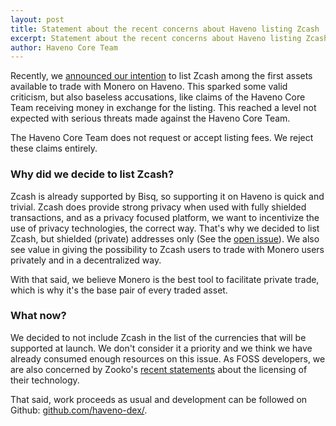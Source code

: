 ```yaml
---
layout: post
title: Statement about the recent concerns about Haveno listing Zcash
excerpt: Statement about the recent concerns about Haveno listing Zcash
author: Haveno Core Team
---
```


Recently, we [announced our intention](https://haveno.exchange/faq/#what-currencies-will-be-listed) to list Zcash among the first assets available to trade with Monero on Haveno. This sparked some valid criticism, but also baseless accusations, like claims of the Haveno Core Team receiving money in exchange for the listing. This reached a level not expected with serious threats made against the Haveno Core Team.

The Haveno Core Team does not request or accept listing fees. We reject these claims entirely.

### Why did we decide to list Zcash?

Zcash is already supported by Bisq, so supporting it on Haveno is quick and trivial. Zcash does provide strong privacy when used with fully shielded transactions, and as a privacy focused platform, we want to incentivize the use of privacy technologies, the correct way. That's why we decided to list Zcash, but shielded (private) addresses only (See the [open issue](https://github.com/haveno-dex/haveno/issues/248)). We also see value in giving the possibility to Zcash users to trade with Monero users privately and in a decentralized way.

With that said, we believe Monero is the best tool to facilitate private trade, which is why it's the base pair of every traded asset.

### What now?

We decided to not include Zcash in the list of the currencies that will be supported at launch. We don't consider it a priority and we think we have already consumed enough resources on this issue. As FOSS developers, we are also concerned by Zooko's [recent statements](https://twitter.com/zooko/status/1519384914080149504) about the licensing of their technology.

That said, work proceeds as usual and development can be followed on Github: [github.com/haveno-dex/](https://github.com/haveno-dex/).

